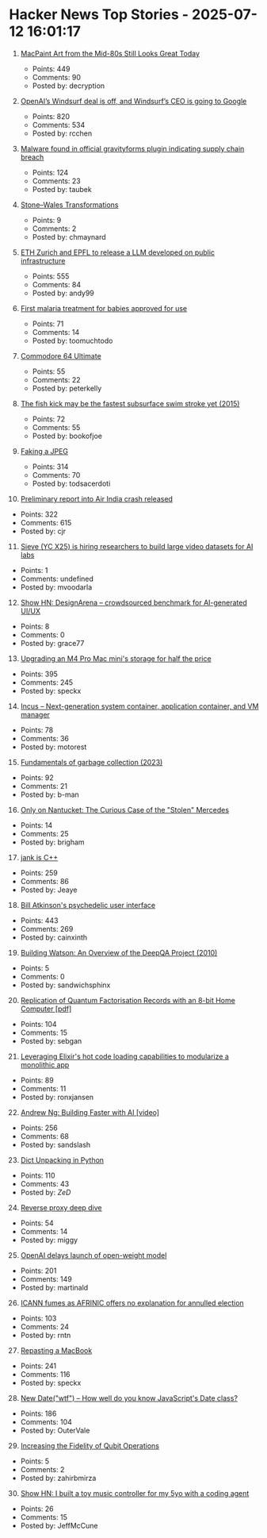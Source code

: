 # Hacker News Top Stories - 2025-07-12 16:01:17

1. [MacPaint Art from the Mid-80s Still Looks Great Today](https://blog.decryption.net.au/posts/macpaint.html)
   - Points: 449
   - Comments: 90
   - Posted by: decryption

2. [OpenAI’s Windsurf deal is off, and Windsurf’s CEO is going to Google](https://www.theverge.com/openai/705999/google-windsurf-ceo-openai)
   - Points: 820
   - Comments: 534
   - Posted by: rcchen

3. [Malware found in official gravityforms plugin indicating supply chain breach](https://patchstack.com/articles/critical-malware-found-in-gravityforms-official-plugin-site/)
   - Points: 124
   - Comments: 23
   - Posted by: taubek

4. [Stone–Wales Transformations](https://johncarlosbaez.wordpress.com/2025/07/12/stone-wales-transformation/)
   - Points: 9
   - Comments: 2
   - Posted by: chmaynard

5. [ETH Zurich and EPFL to release a LLM developed on public infrastructure](https://ethz.ch/en/news-and-events/eth-news/news/2025/07/a-language-model-built-for-the-public-good.html)
   - Points: 555
   - Comments: 84
   - Posted by: andy99

6. [First malaria treatment for babies approved for use](https://www.bbc.com/news/articles/c89e872jdjxo)
   - Points: 71
   - Comments: 14
   - Posted by: toomuchtodo

7. [Commodore 64 Ultimate](https://www.commodore.net)
   - Points: 55
   - Comments: 22
   - Posted by: peterkelly

8. [The fish kick may be the fastest subsurface swim stroke yet (2015)](https://nautil.us/is-this-new-swim-stroke-the-fastest-yet-235511/)
   - Points: 72
   - Comments: 55
   - Posted by: bookofjoe

9. [Faking a JPEG](https://www.ty-penguin.org.uk/~auj/blog/2025/03/25/fake-jpeg/)
   - Points: 314
   - Comments: 70
   - Posted by: todsacerdoti

10. [Preliminary report into Air India crash released](https://www.bbc.co.uk/news/live/cx20p2x9093t)
   - Points: 322
   - Comments: 615
   - Posted by: cjr

11. [Sieve (YC X25) is hiring researchers to build large video datasets for AI labs](https://sievedata.com/about/jobs)
   - Points: 1
   - Comments: undefined
   - Posted by: mvoodarla

12. [Show HN: DesignArena – crowdsourced benchmark for AI-generated UI/UX](https://www.designarena.ai/)
   - Points: 8
   - Comments: 0
   - Posted by: grace77

13. [Upgrading an M4 Pro Mac mini's storage for half the price](https://www.jeffgeerling.com/blog/2025/upgrading-m4-pro-mac-minis-storage-half-price)
   - Points: 395
   - Comments: 245
   - Posted by: speckx

14. [Incus – Next-generation system container, application container, and VM manager](https://linuxcontainers.org/incus/)
   - Points: 78
   - Comments: 36
   - Posted by: motorest

15. [Fundamentals of garbage collection (2023)](https://learn.microsoft.com/en-us/dotnet/standard/garbage-collection/fundamentals)
   - Points: 92
   - Comments: 21
   - Posted by: b-man

16. [Only on Nantucket: The Curious Case of the "Stolen" Mercedes](https://nantucketcurrent.com/news/only-on-nantucket-the-curious-case-of-the)
   - Points: 14
   - Comments: 25
   - Posted by: brigham

17. [jank is C++](https://jank-lang.org/blog/2025-07-11-jank-is-cpp/)
   - Points: 259
   - Comments: 86
   - Posted by: Jeaye

18. [Bill Atkinson's psychedelic user interface](https://patternproject.substack.com/p/from-the-mac-to-the-mystical-bill)
   - Points: 443
   - Comments: 269
   - Posted by: cainxinth

19. [Building Watson: An Overview of the DeepQA Project (2010)](https://ojs.aaai.org/aimagazine/index.php/aimagazine/article/view/2303)
   - Points: 5
   - Comments: 0
   - Posted by: sandwichsphinx

20. [Replication of Quantum Factorisation Records with an 8-bit Home Computer [pdf]](https://eprint.iacr.org/2025/1237.pdf)
   - Points: 104
   - Comments: 15
   - Posted by: sebgan

21. [Leveraging Elixir's hot code loading capabilities to modularize a monolithic app](https://lucassifoni.info/blog/leveraging-hot-code-loading-for-fun-and-profit/)
   - Points: 89
   - Comments: 11
   - Posted by: ronxjansen

22. [Andrew Ng: Building Faster with AI [video]](https://www.youtube.com/watch?v=RNJCfif1dPY)
   - Points: 256
   - Comments: 68
   - Posted by: sandslash

23. [Dict Unpacking in Python](https://github.com/asottile/dict-unpacking-at-home)
   - Points: 110
   - Comments: 43
   - Posted by: _ZeD_

24. [Reverse proxy deep dive](https://medium.com/@mitendra_mahto/cross-posted-from-https-startwithawhy-com-reverseproxy-2024-01-15-reverseproxy-deep-dive-html-c3443dc3e0e5)
   - Points: 54
   - Comments: 14
   - Posted by: miggy

25. [OpenAI delays launch of open-weight model](https://twitter.com/sama/status/1943837550369812814)
   - Points: 201
   - Comments: 149
   - Posted by: martinald

26. [ICANN fumes as AFRINIC offers no explanation for annulled election](https://www.theregister.com/2025/07/11/afrinic_election_annulled_why/)
   - Points: 103
   - Comments: 24
   - Posted by: rntn

27. [Repasting a MacBook](https://christianselig.com/2025/07/repaste-macbook/)
   - Points: 241
   - Comments: 116
   - Posted by: speckx

28. [New Date("wtf") – How well do you know JavaScript's Date class?](https://jsdate.wtf)
   - Points: 186
   - Comments: 104
   - Posted by: OuterVale

29. [Increasing the Fidelity of Qubit Operations](https://www.nature.com/articles/s41467-025-61126-0)
   - Points: 5
   - Comments: 2
   - Posted by: zahirbmirza

30. [Show HN: I built a toy music controller for my 5yo with a coding agent](https://github.com/jeffmccune/sonoserve)
   - Points: 26
   - Comments: 15
   - Posted by: JeffMcCune

